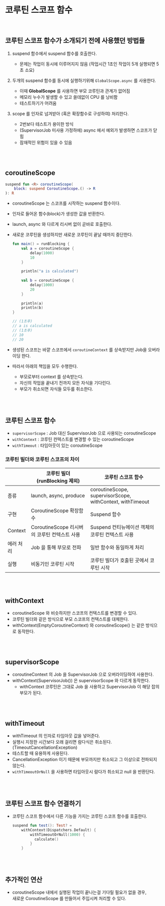 # 코루틴 스코프 함수

</br>

## 코루틴 스코프 함수가 소개되기 전에 사용했던 방법들

1. suspend 함수에서 suspend 함수를 호출한다.
    - 문제는 작업이 동시에 이루어지지 않음 (작업시간 1초인 작업이 5개 실행되면 5초 소요)

1. 두개의 suspend 함수를 동시에 실행하기위해 `GlobalScope.async` 를 사용한다.
    - 이때 **GlobalScope** 를 사용하면 부모 코루틴과 관계가 없어짐
    - 메모리 누수가 발생할 수 있고 쓸데없이 CPU 를 낭비함
    - 테스트하기가 어려움
    
1. scope 를 인자로 넘겨받아 (혹은 확장함수로 구성하여) 처리한다.
    - 2번보다 테스트가 용이한 방식
    - (SupervisorJob 미사용 가정하에) async 에서 예외가 발생하면 스코프가 닫힘
    - 잠재적인 위험이 있을 수 있음

</br></br>

## coroutineScope

```kotlin
suspend fun <R> coroutineScope(
    block: suspend CoroutineScope.() -> R
): R
```

- coroutineScope 는 스코프를 시작하는 suspend 함수이다.
- 인자로 들어온 함수(block)가 생성한 값을 반환한다.
- launch, async 와 다르게 리시버 없이 곧바로 호출한다.
- 새로운 코루틴을 생성하지만 새로운 코루틴이 끝날 때까지 중단한다.
    
    ```kotlin
    fun main() = runBlocking {
        val a = coroutineScope {
            delay(1000)
            10
        }
        
        println("a is calculated")
    		
        val b = coroutineScope {
            delay(1000)
            20
        }
    		
        println(a)
        println(b)
    }
    
    // (1초후)
    // a is calculated
    // (1초후)
    // 10
    // 20
    ```
    
- 생성된 스코프는 바깥 스코프에서 `coroutineContext` 를 상속받지만 Job을 오버라이딩 한다.
- 따라서 아래의 책임을 모두 수행한다.
    - 부모로부터 context 를 상속받는다.
    - 자신의 작업을 끝내기 전까지 모든 자식을 기다린다.
    - 부모가 취소되면 자식들 모두를 취소한다.

</br></br>

## 코루틴 스코프 함수

- `supervisorScope` : Job 대신 SupervisorJob 으로 사용되는 coroutineScope
- `withContext` : 코루틴 컨텍스트를 변경할 수 있는 coroutineScope
- `withTimeout` : 타임아웃이 있는 coroutineScope

### 코루틴 빌더와 코루틴 스코프의 차이

|  | 코루틴 빌더 (runBlocking 제외) | 코루틴 스코프 함수 |
| --- | --- | --- |
| 종류 | launch, async, produce | coroutineScope, supervisorScope, withContext, withTimeout |
| 구현 | CoroutineScope 확장함수 | Suspend 함수 |
| Context | CoroutineScope 리시버의 코루틴 컨텍스트 사용 | Suspend 컨티뉴에이션 객체의 코루틴 컨텍스트 사용 |
| 에러 처리 | Job 을 통해 부모로 전파 | 일반 함수와 동일하게 처리 |
| 실행 | 비동기인 코루틴 시작 | 코루틴 빌더가 호출된 곳에서 코루틴 시작 |

</br></br>

## withContext

- coroutineScope 와 비슷하지만 스코프의 컨텍스트를 변경할 수 있다.
- 코루틴 빌더와 같은 방식으로 부모 스코프의 컨텍스트를 대체한다.
- withContext(EmptyCoroutineContext) 와 coroutineScope() 는 같은 방식으로 동작한다.

</br></br>

## supervisorScope

- coroutineContext 의 Job 을 SupervisorJob 으로 오버라이딩하여 사용한다.
- withContext(SupervisorJob()) 은 supervisorScope 와 다르게 동작한다.
    - withContext 코루틴은 그대로 Job 을 사용하고 SupervisorJob 이 해당 잡의 부모가 된다.

</br></br>

## withTimeout

- withTimeout 의 인자로 타임아웃 값을 넣어준다.
- 실행시 지정한 시간보다 오래 걸리면 람다식은 취소된다. (TimeoutCancellationException)
- 테스트할 때 유용하게 사용된다.
- CancellationException 이기 때문에 부모까지만 취소되고 그 이상으로 전파되지 않는다.
- `withTimeoutOrNull` 을 사용하면 타임아웃시 람다가 취소되고 null 을 반환단다.

</br></br>

## 코루틴 스코프 함수 연결하기

- 코루틴 스코프 함수에서 다른 기능을 가지는 코루틴 스코프 함수를 호출한다.
    
    ```kotlin
    suspend fun test(): Test? = 
        withContext(Dispatchers.Default) {
            withTimeoutOrNull(1000) {
              calculate()
            }
        }
    ```

</br></br>

## 추가적인 연산

- coroutineScope 내에서 실행된 작업이 끝나는걸 기다릴 필요가 없을 경우,  
새로운 CoroutineScope 를 만들어서 주입시켜 처리할 수 있다.
